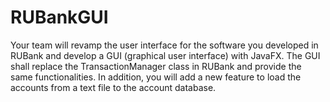 # RUBankGUI
Your team will revamp the user interface for the software you developed in RUBank and develop a GUI (graphical
user interface) with JavaFX. The GUI shall replace the TransactionManager class in RUBank and provide the same
functionalities. In addition, you will add a new feature to load the accounts from a text file to the account database.
